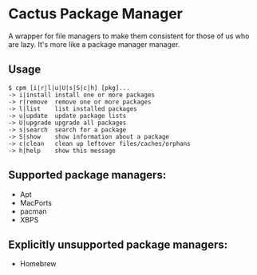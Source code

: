# Cactus Package Manager
A wrapper for file managers to make them consistent for those of us who are
lazy. It's more like a package manager manager.

## Usage

```
$ cpm [i|r|l|u|U|s|S|c|h] [pkg]...
-> i|install install one or more packages
-> r|remove  remove one or more packages
-> l|list    list installed packages
-> u|update  update package lists
-> U|upgrade upgrade all packages
-> s|search  search for a package
-> S|show    show information about a package
-> c|clean   clean up leftover files/caches/orphans
-> h|help    show this message
```

## Supported package managers:

- Apt
- MacPorts
- pacman
- XBPS

## Explicitly unsupported package managers:

- Homebrew
